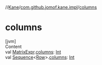 //[Kane](../index.md)/[com.github.jomof.kane.impl](index.md)/[columns](columns.md)



# columns  
[jvm]  
Content  
val [MatrixExpr](../com.github.jomof.kane/-matrix-expr/index.md).[columns](columns.md): [Int](https://kotlinlang.org/api/latest/jvm/stdlib/kotlin/-int/index.html)  
val [Sequence](https://kotlinlang.org/api/latest/jvm/stdlib/kotlin.sequences/-sequence/index.html)<[Row](../com.github.jomof.kane/-row/index.md)>.[columns](columns.md): [Int](https://kotlinlang.org/api/latest/jvm/stdlib/kotlin/-int/index.html)  



